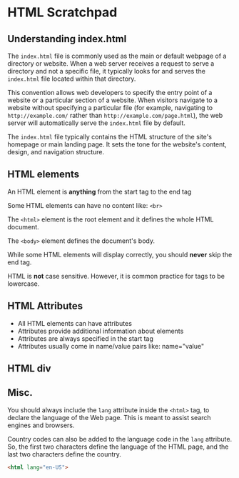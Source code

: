 # HTML Scratchpad

## Understanding index.html

The `index.html` file is commonly used as the main or default webpage of a directory or website. When a web server receives a request to serve a directory and not a specific file, it typically looks for and serves the `index.html` file located within that directory.

This convention allows web developers to specify the entry point of a website or a particular section of a website. When visitors navigate to a website without specifying a particular file (for example, navigating to `http://example.com/` rather than `http://example.com/page.html`), the web server will automatically serve the `index.html` file by default.

The `index.html` file typically contains the HTML structure of the site's homepage or main landing page. It sets the tone for the website's content, design, and navigation structure.


## HTML elements

An HTML element is **anything** from the start tag to the end tag

Some HTML elements can have no content like: `<br>`

The `<html>` element is the root element and it defines the whole HTML document.

The `<body>` element defines the document's body.

While some  HTML elements will display correctly, you should **never** skip the end tag.

HTML is **not** case sensitive. However, it is common practice for tags to be lowercase.

## HTML Attributes
- All HTML elements can have attributes
- Attributes provide additional information about elements
- Attributes are always specified in the start tag
- Attributes usually come in name/value pairs like: name="value"

## HTML div

## Misc.
You should always include the `lang` attribute inside the `<html>` tag, to declare the language of the Web page. This is meant to assist search engines and browsers.

Country codes can also be added to the language code in the `lang` attribute. So, the first two characters define the language of the HTML page, and the last two characters define the country.

```html
<html lang="en-US">
```